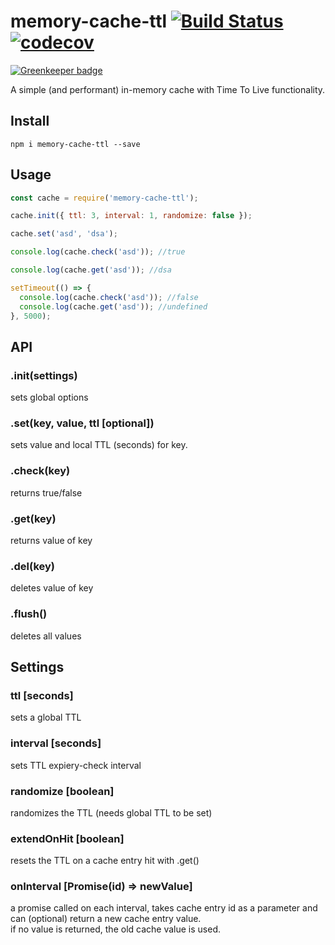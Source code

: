 # memory-cache-ttl [![Build Status](https://travis-ci.org/tiborv/memory-cache-ttl.svg?branch=master)](https://travis-ci.org/tiborv/memory-cache-ttl) [![codecov](https://codecov.io/gh/tiborv/memory-cache-ttl/branch/master/graph/badge.svg)](https://codecov.io/gh/tiborv/memory-cache-ttl)

[![Greenkeeper badge](https://badges.greenkeeper.io/tiborv/memory-cache-ttl.svg)](https://greenkeeper.io/)


A simple (and performant) in-memory cache with Time To Live functionality.

## Install

    npm i memory-cache-ttl --save

## Usage

```javascript
const cache = require('memory-cache-ttl');

cache.init({ ttl: 3, interval: 1, randomize: false });

cache.set('asd', 'dsa');

console.log(cache.check('asd')); //true

console.log(cache.get('asd')); //dsa

setTimeout(() => {
  console.log(cache.check('asd')); //false
  console.log(cache.get('asd')); //undefined
}, 5000);

```

## API
### .init(settings)
  sets global options

### .set(key, value, ttl [optional])
  sets value and local TTL (seconds) for key.

### .check(key)
  returns true/false

### .get(key)
  returns value of key

### .del(key)
  deletes value of key

### .flush()
  deletes all values


## Settings
### ttl [seconds]
  sets a global TTL

### interval [seconds]
  sets TTL expiery-check interval

### randomize [boolean]
  randomizes the TTL (needs global TTL to be set)

### extendOnHit [boolean]
  resets the TTL on a cache entry hit with .get()

### onInterval [Promise(id) => newValue]
  a promise called on each interval, takes cache entry id as a parameter and can (optional) return a new cache entry value.  
  if no value is returned, the old cache value is used.
